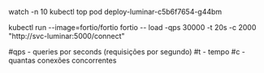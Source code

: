 watch -n 10 kubectl top pod deploy-luminar-c5b6f7654-g44bm

kubectl run --image=fortio/fortio fortio -- load -qps 30000 -t 20s -c 2000 "http://svc-luminar:5000/connect"

#qps - queries por seconds (requisições por segundo)
#t - tempo 
#c - quantas conexões concorrentes